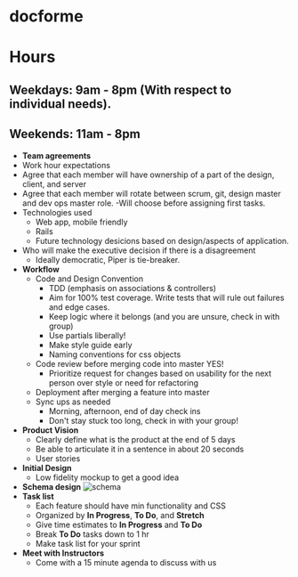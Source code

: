 # docforme

# Hours

  ## Weekdays: 9am - 8pm (With respect to individual needs).

  ## Weekends: 11am - 8pm


  - **Team agreements**
  - Work hour expectations
  - Agree that each member will have ownership of a part of the design, client, and server
  - Agree that each member will rotate between scrum, git, design master and dev ops master role.
    -Will choose before assigning first tasks.
  - Technologies used
    - Web app, mobile friendly
    - Rails
    - Future technology desicions based on design/aspects of application.
  - Who will make the executive decision if there is a disagreement
    - Ideally democratic, Piper is tie-breaker.
- **Workflow**
  - Code and Design Convention
    - TDD (emphasis on associations & controllers)
    - Aim for 100% test coverage. Write tests that will rule out failures and edge cases.
    - Keep logic where it belongs (and you are unsure, check in with group)
    - Use partials liberally!
    - Make style guide early
    - Naming conventions for css objects
  - Code review before merging code into master YES!
    - Prioritize request for changes based on usability for the next person over style or need for refactoring
  - Deployment after merging a feature into master
  - Sync ups as needed
    - Morning, afternoon, end of day check ins
    - Don't stay stuck too long, check in with your group!
- **Product Vision**
  - Clearly define what is the product at the end of 5 days
  - Be able to articulate it in a sentence in about 20 seconds
  - User stories
- **Initial Design**
  - Low fidelity mockup to get a good idea
- **Schema design**
  ![schema](/assets/images/schema.png)
- **Task list**
  - Each feature should have min functionality and CSS
  - Organized by **In Progress**, **To Do**, and **Stretch**
  - Give time estimates to **In Progress** and **To Do**
  - Break **To Do** tasks down to 1 hr
  - Make task list for your sprint
- **Meet with Instructors**
  - Come with a 15 minute agenda to discuss with us
